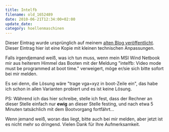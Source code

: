```yaml
---
title: Intelfb
filename: old_1652489
date: 2010-06-21T12:34:00+02:00
update_date:
category: hoellenmaschinen
---
```

Dieser Eintrag wurde ursprünglich auf meinem [alten Blog veröffentlicht](https://stu.blogger.de/stories/1652489/). Dieser Eintrag hier ist eine Kopie mit kleinen technischen Anpassungen.

Falls irgendjemand weiß, was ich tun muss, wenn mein MSI Wind Netbook mir aus heiterem Himmel das Booten mit der Meldung "intelfb: Video mode must be programmed at boot time." verweigert, möge er/sie sich bitte sofort bei mir melden.

Es sei denn, die Lösung wäre "trage vga=xyz in boot-Zeile ein", das habe ich schon in allen Varianten probiert und es ist keine Lösung.

PS: Während ich das hier schreibe, stelle ich fest, dass der Rechner an dieser Stelle einfach nur **ewig** an dieser Stelle festing, und nach etwa 5 Minuten tatsächlich mit dem Bootvorgang fortfährt…

Wenn jemand weiß, woran das liegt, bitte auch bei mir melden, aber jetzt ist es nicht mehr so dringend.
Vielen Dank für Ihre Aufmerksamkeit.

